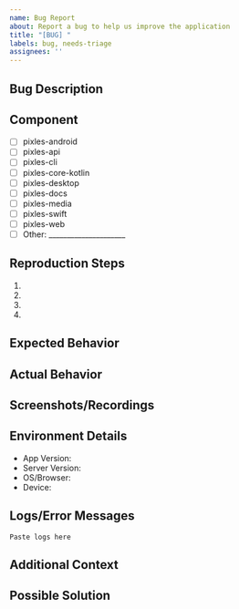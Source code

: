 ```yaml
---
name: Bug Report
about: Report a bug to help us improve the application
title: "[BUG] "
labels: bug, needs-triage
assignees: ''
---
```


## Bug Description
<!-- A clear and concise description of the bug -->

## Component
<!-- Please select the affected component(s) -->
- [ ] pixles-android
- [ ] pixles-api
- [ ] pixles-cli
- [ ] pixles-core-kotlin
- [ ] pixles-desktop
- [ ] pixles-docs
- [ ] pixles-media
- [ ] pixles-swift
- [ ] pixles-web
- [ ] Other: _____________________

## Reproduction Steps
<!-- Step-by-step instructions to reproduce the issue -->
1. 
2. 
3. 
4. 

## Expected Behavior
<!-- What you expected to happen -->

## Actual Behavior
<!-- What actually happened -->

## Screenshots/Recordings
<!-- If applicable, add screenshots or recordings to help explain your problem -->

## Environment Details
<!-- Please provide the following information -->
- App Version: 
- Server Version:
- OS/Browser: 
- Device: 

## Logs/Error Messages
<!-- Please include any relevant logs or error messages -->
```
Paste logs here
```

## Additional Context
<!-- Add any other context about the problem here -->

## Possible Solution
<!-- Optional: If you have suggestions on how to fix the issue -->
